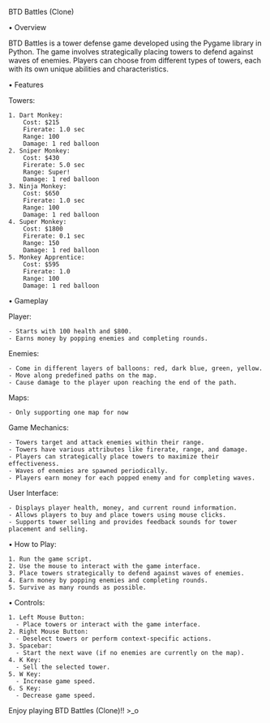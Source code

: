 BTD Battles (Clone)

• Overview

BTD Battles is a tower defense game developed using the Pygame library in Python. The game involves strategically placing towers to defend against waves of enemies. Players can choose from different types of towers, each with its own unique abilities and characteristics.

• Features

  Towers:

    1. Dart Monkey:
        Cost: $215
        Firerate: 1.0 sec
        Range: 100
        Damage: 1 red balloon
    2. Sniper Monkey:
        Cost: $430
        Firerate: 5.0 sec
        Range: Super!
        Damage: 1 red balloon        
    3. Ninja Monkey:
        Cost: $650
        Firerate: 1.0 sec
        Range: 100
        Damage: 1 red balloon
    4. Super Monkey:
        Cost: $1800
        Firerate: 0.1 sec
        Range: 150
        Damage: 1 red balloon
    5. Monkey Apprentice:
        Cost: $595
        Firerate: 1.0
        Range: 100
        Damage: 1 red balloon

• Gameplay

  Player:
  
    - Starts with 100 health and $800.
    - Earns money by popping enemies and completing rounds.

  Enemies:
  
    - Come in different layers of balloons: red, dark blue, green, yellow.
    - Move along predefined paths on the map.
    - Cause damage to the player upon reaching the end of the path.

   Maps:
   
    - Only supporting one map for now

  Game Mechanics:
  
    - Towers target and attack enemies within their range.
    - Towers have various attributes like firerate, range, and damage.
    - Players can strategically place towers to maximize their effectiveness.
    - Waves of enemies are spawned periodically.
    - Players earn money for each popped enemy and for completing waves.

  User Interface:
  
    - Displays player health, money, and current round information.
    - Allows players to buy and place towers using mouse clicks.
    - Supports tower selling and provides feedback sounds for tower placement and selling.

• How to Play:

    1. Run the game script.
    2. Use the mouse to interact with the game interface.
    3. Place towers strategically to defend against waves of enemies.
    4. Earn money by popping enemies and completing rounds.
    5. Survive as many rounds as possible.

• Controls:

    1. Left Mouse Button:
      - Place towers or interact with the game interface.
    2. Right Mouse Button:
      - Deselect towers or perform context-specific actions.
    3. Spacebar:
      - Start the next wave (if no enemies are currently on the map).
    4. K Key:
      - Sell the selected tower.
    5. W Key:
      - Increase game speed.
    6. S Key:
      - Decrease game speed.

Enjoy playing BTD Battles (Clone)!! >_o
